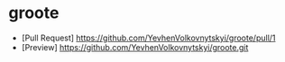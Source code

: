 # groote
- [Pull Request] https://github.com/YevhenVolkovnytskyi/groote/pull/1 
- [Preview]      https://github.com/YevhenVolkovnytskyi/groote.git
